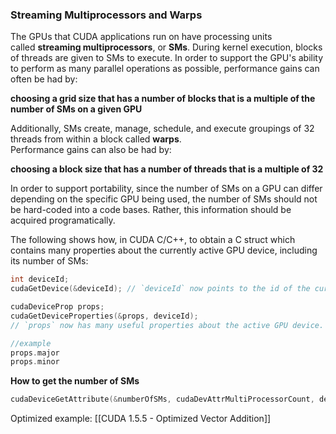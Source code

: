 ### Streaming Multiprocessors and Warps

The GPUs that CUDA applications run on have processing units called **streaming multiprocessors**, or **SMs**. During kernel execution, blocks of threads are given to SMs to execute. In order to support the GPU's ability to perform as many parallel operations as possible, performance gains can often be had by:

**choosing a grid size that has a number of blocks that is a multiple of the number of SMs on a given GPU**

Additionally, SMs create, manage, schedule, and execute groupings of 32 threads from within a block called **warps**.  
Performance gains can also be had by:

**choosing a block size that has a number of threads that is a multiple of 32**

In order to support portability, since the number of SMs on a GPU can differ depending on the specific GPU being used, the number of SMs should not be hard-coded into a code bases. Rather, this information should be acquired programatically.

The following shows how, in CUDA C/C++, to obtain a C struct which contains many properties about the currently active GPU device, including its number of SMs:

```cpp
int deviceId;
cudaGetDevice(&deviceId); // `deviceId` now points to the id of the currently active GPU.

cudaDeviceProp props;
cudaGetDeviceProperties(&props, deviceId); 
// `props` now has many useful properties about the active GPU device.

//example
props.major
props.minor
```

**How to get the number of SMs**
```cpp
cudaDeviceGetAttribute(&numberOfSMs, cudaDevAttrMultiProcessorCount, deviceId);
```

Optimized example: [[CUDA 1.5.5 - Optimized Vector Addition]]